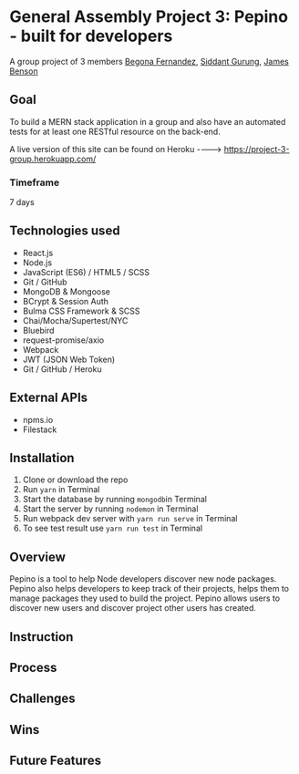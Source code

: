 # General Assembly Project 3: Pepino - built for developers

A group project of 3 members [Begona Fernandez](https://github.com/aguairon), [Siddant Gurung](https://github.com/Siddant), [James Benson](https://github.com/jjbenson85)

## Goal

 To build a MERN stack application in a group and also have an automated tests for at least one RESTful resource on the back-end.

 A live version of this site can be found on Heroku ----> https://project-3-group.herokuapp.com/

<!-- Pepino is a tool to help Node developers discover new node packages.

With integrated search of the NPM library using keywords, users are able to see the description and usage statistics of node packages. Users can create representations of their node projects, add their current node packages to it and comment on the packages or other projects.

The project had three models and we were each able to experience the backend, testing and front end for our own model. I was responsible for creating the Packages model and schema for the database, and their RESTful routes. I also created the packages Index and Show pages on the website, and am responsible for the colour choice and overall styling -->


### Timeframe
7 days

## Technologies used
* React.js
* Node.js
* JavaScript (ES6) / HTML5 / SCSS
* Git / GitHub
* MongoDB & Mongoose
* BCrypt & Session Auth
* Bulma CSS Framework & SCSS
* Chai/Mocha/Supertest/NYC
* Bluebird
* request-promise/axio
* Webpack
* JWT (JSON Web Token)
* Git / GitHub / Heroku


## External APIs
* npms.io
* Filestack

## Installation
1. Clone or download the repo
2. Run ```yarn``` in Terminal
3. Start the database by running ```mongodb```in Terminal
4. Start the server by running ```nodemon``` in Terminal
5. Run webpack dev server with ```yarn run serve``` in Terminal
6. To see test result use ```yarn run test``` in Terminal

## Overview
Pepino is a tool to help Node developers discover new node packages. Pepino also helps developers to keep track of their projects, helps them to manage packages they used to build the project. Pepino allows users to discover new users and discover project other users has created.

## Instruction

## Process


## Challenges


## Wins

## Future Features
